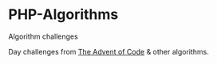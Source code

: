 # PHP-Algorithms
Algorithm challenges

Day challenges from [The Advent of Code](https://adventofcode.com/) & other algorithms.
